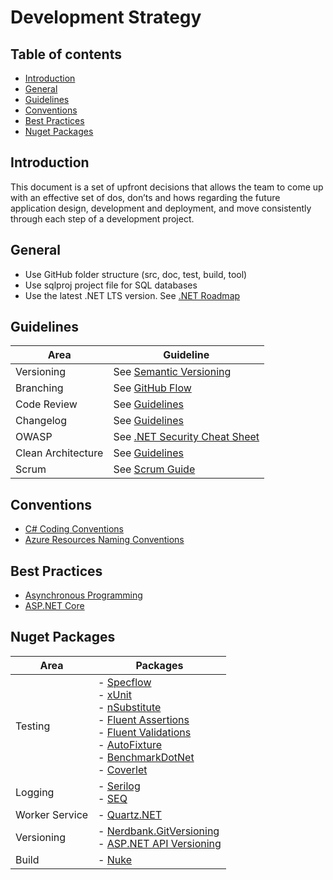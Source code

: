 # Development Strategy

## Table of contents
- [Introduction](#introduction)
- [General](#general)
- [Guidelines](#guidelines)
- [Conventions](#conventions)
- [Best Practices](#best-practices)
- [Nuget Packages](#nuget-packages)

## Introduction

This document is a set of upfront decisions that allows the team to come up with an effective set of dos, don’ts and hows regarding 
the future application design, development and deployment, and move consistently through each step of a development project. 

## General

- Use GitHub folder structure (src, doc, test, build, tool)
- Use sqlproj project file for SQL databases
- Use the latest .NET LTS version. See [.NET Roadmap](https://github.com/dotnet/core/blob/main/roadmap.md)

## Guidelines

Area | Guideline
------------ | -------------
Versioning | See [Semantic Versioning](https://semver.org/)
Branching | See [GitHub Flow](https://guides.github.com/introduction/flow/)
Code Review | See [Guidelines](https://google.github.io/eng-practices/review/)
Changelog | See [Guidelines](https://keepachangelog.com/en/1.0.0/)
OWASP | See [.NET Security Cheat Sheet](https://cheatsheetseries.owasp.org/cheatsheets/DotNet_Security_Cheat_Sheet.html)
Clean Architecture | See [Guidelines](https://github.com/jasontaylordev/CleanArchitecture)
Scrum | See [Scrum Guide](https://scrumguides.org/scrum-guide.html)

## Conventions
- [C# Coding Conventions](https://docs.microsoft.com/en-us/dotnet/csharp/fundamentals/coding-style/coding-conventions)
- [Azure Resources Naming Conventions](https://docs.microsoft.com/en-us/azure/cloud-adoption-framework/ready/azure-best-practices/resource-naming)

## Best Practices

- [Asynchronous Programming](https://github.com/davidfowl/AspNetCoreDiagnosticScenarios/blob/master/AsyncGuidance.md)
- [ASP.NET Core](https://github.com/davidfowl/AspNetCoreDiagnosticScenarios/blob/master/AspNetCoreGuidance.md)

## Nuget Packages

Area | Packages
------------ | -------------
Testing | - [Specflow](https://specflow.org/tools/specflow/) <br> - [xUnit](https://xunit.net/) <br> - [nSubstitute](https://nsubstitute.github.io/) <br> - [Fluent Assertions](https://fluentassertions.com/) <br> - [Fluent Validations](https://fluentvalidation.net/) <br> - [AutoFixture](https://autofixture.github.io/) <br> - [BenchmarkDotNet](https://benchmarkdotnet.org/) <br> - [Coverlet](https://dotnetfoundation.org/projects/coverlet)
Logging | - [Serilog](https://serilog.net/) <br> - [SEQ](https://datalust.co/seq)
Worker Service  | - [Quartz.NET](https://www.quartz-scheduler.net/)
Versioning | - [Nerdbank.GitVersioning](https://github.com/dotnet/Nerdbank.GitVersioning) <br> - [ASP.NET API Versioning](https://github.com/dotnet/aspnet-api-versioning)
Build | - [Nuke](https://nuke.build/)

